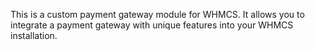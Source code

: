 This is a custom payment gateway module for WHMCS. It allows you to integrate a payment gateway with unique features into your WHMCS installation.
